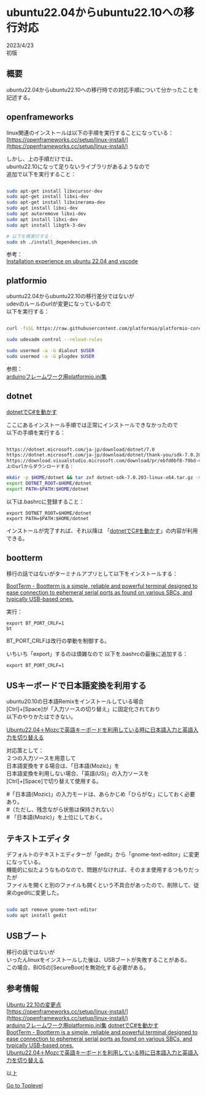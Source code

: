     
# ubuntu22.04からubuntu22.10への移行対応  

2023/4/23        
初版    
  
## 概要 
ubuntu22.04からubuntu22.10への移行時での対応手順について分かったことを記述する。
  

## openframeworks
linux関連のインストールは以下の手順を実行することになっている：  
[https://openframeworks.cc/setup/linux-install/](https://openframeworks.cc/setup/linux-install/)  

しかし、上の手順だけでは、  
ubuntu22.10になって足りないライブラリがあるようなので  
追加で以下を実行すること：  

```bash

sudo apt-get install libxcursor-dev
sudo apt-get install libxi-dev
sudo apt-get install libxinerama-dev
sudo apt install libxi-dev
sudo apt autoremove libxi-dev
sudo apt install libxi-dev
sudo apt install libgtk-3-dev

# 以下を再実行する：
sudo sh ./install_dependencies.sh
```

参考：  
[Installation experience on ubuntu 22.04 and vscode](https://forum.openframeworks.cc/t/installation-experience-on-ubuntu-22-04-and-vscode/40544)  


## platformio
ubuntu22.04からubuntu22.10の移行差分ではないが  
udevのルールのurlが変更になっているので  
以下を実行する：  

```bash

curl -fsSL https://raw.githubusercontent.com/platformio/platformio-core/develop/platformio/assets/system/99-platformio-udev.rules | sudo tee /etc/udev/rules.d/99-platformio-udev.rules

sudo udevadm control --reload-rules

sudo usermod -a -G dialout $USER
sudo usermod -a -G plugdev $USER

```

参照：  
[arduinoフレームワーク用platformio.ini集](https://beta-notes.way-nifty.com/blog/2021/02/post-2b331d.html) 


## dotnet
[dotnetでC#を動かす](https://xshigee.github.io/web0/md/dotnet_Cs.html)  

ここにあるインストール手順では正常にインストールできなかったので  
以下の手順を実行する：  

```bash

https://dotnet.microsoft.com/ja-jp/download/dotnet/7.0
https://dotnet.microsoft.com/ja-jp/download/dotnet/thank-you/sdk-7.0.203-linux-x64-binaries
https://download.visualstudio.microsoft.com/download/pr/ebfd0bf8-79bd-480a-9e81-0b217463738d/9adc6bf0614ce02670101e278a2d8555/dotnet-sdk-7.0.203-linux-x64.tar.gz
上のurlからダウンロードする：

mkdir -p $HOME/dotnet && tar zxf dotnet-sdk-7.0.203-linux-x64.tar.gz -C $HOME/dotnet
export DOTNET_ROOT=$HOME/dotnet
export PATH=$PATH:$HOME/dotnet

```

以下は.bashrcに登録すること：  
```
export DOTNET_ROOT=$HOME/dotnet
export PATH=$PATH:$HOME/dotnet

```
インストールが完了すれば、それ以降は
「[dotnetでC#を動かす](https://xshigee.github.io/web0/md/dotnet_Cs.html)」の内容が利用できる。

## bootterm
移行の話ではないがターミナルアプリとして以下をインストールする：

[BootTerm - Bootterm is a simple, reliable and powerful terminal designed to ease connection to ephemeral serial ports as found on various SBCs, and typically USB-based ones.](https://github.com/wtarreau/bootterm)  

実行：
```
export BT_PORT_CRLF=1
bt
```
BT_PORT_CRLFは改行の挙動を制御する。

いちいち「export」するのは煩雑なので
以下を.bashrcの最後に追加する：
```
export BT_PORT_CRLF=1

```


## USキーボードで日本語変換を利用する
ubuntu20.10の日本語Remixをインストールしている場合  
[Ctrl]+[Space]が「入力ソースの切り替え」に固定化されており  
以下のやりかたはできない。

[Ubuntu22.04＋Mozcで英語キーボードを利用している時に日本語入力と英語入力を切り替える](https://qiita.com/kojix2/items/215c1477f38c6d2d7afa)

対応策として：  
２つの入力ソースを用意して  
日本語変換をする場合は、「日本語(Mozic)」を  
日本語変換を利用しない場合、「英語(US)」の入力ソースを  
[Ctrl]+[Space]で切り替えて使用する。  

\#「日本語(Mozic)」の入力モードは、あらかじめ「ひらがな」にしておく必要あり。  
\#（ただし、残念ながら状態は保持されない）  
\# 「日本語(Mozic)」を上位にしておく。  


## テキストエディタ
デフォルトのテキストエディターが「gedit」から「gnome-text-editor」に変更になっている。  
機能的に似たようなものなので、問題がなければ、そのまま使用するつもりだったが  
ファイルを開くと別のファイルも開くという不具合があったので、削除して、従来のgeditに変更した。  

```bash

sudo apt remove gnome-text-editor
sudo apt install gedit
```


## USBブート
移行の話ではないが  
いったんlinuxをインストールした後は、USBブートが失敗することがある。  
この場合、BIOSの[SecureBoot]を無効化する必要がある。  


## 参考情報   
[Ubuntu 22.10の変更点](https://gihyo.jp/admin/serial/01/ubuntu-recipe/0735)  
[https://openframeworks.cc/setup/linux-install/](https://openframeworks.cc/setup/linux-install/)  
[arduinoフレームワーク用platformio.ini集](https://beta-notes.way-nifty.com/blog/2021/02/post-2b331d.html) 
[dotnetでC#を動かす](https://xshigee.github.io/web0/md/dotnet_Cs.html)  
[BootTerm - Bootterm is a simple, reliable and powerful terminal designed to ease connection to ephemeral serial ports as found on various SBCs, and typically USB-based ones.](https://github.com/wtarreau/bootterm)  
[Ubuntu22.04＋Mozcで英語キーボードを利用している時に日本語入力と英語入力を切り替える](https://qiita.com/kojix2/items/215c1477f38c6d2d7afa)


以上  

[Go to Toplevel](https://xshigee.github.io/web0/)  

